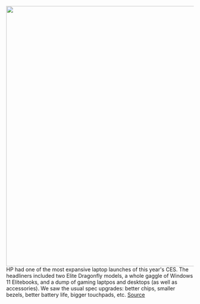 <img src='https://cdn.vox-cdn.com/thumbor/TtACM9hviRRmqDSc4mYwwn7KGA0=/0x0:2048x1365/1200x800/filters:focal(861x520:1187x846)/cdn.vox-cdn.com/uploads/chorus_image/image/70382871/3.0.jpeg' width='700px' /><br/>
HP had one of the most expansive laptop launches of this year's CES. The headliners included two Elite Dragonfly models, a whole gaggle of Windows 11 Elitebooks, and a dump of gaming laptpos and desktops (as well as accessories). We saw the usual spec upgrades: better chips, smaller bezels, better battery life, bigger touchpads, etc.
<a href='https://www.theverge.com/22872486/hp-president-alex-cho-hp-business-consumer-laptops'> Source <a/>